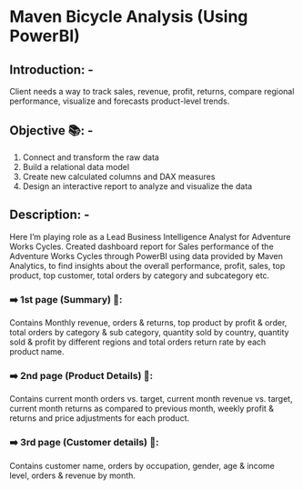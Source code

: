 # Maven Bicycle Analysis (Using PowerBI)
## Introduction: -

Client needs a way to track sales, revenue, profit, returns, compare regional performance, visualize and forecasts product-level trends.

## Objective 📚: -



1.	Connect and transform the raw data
2.	Build a relational data model
3.	Create new calculated columns and DAX measures
4.	Design an interactive report to analyze and visualize the data

## Description: -

Here I’m playing role as a Lead Business Intelligence Analyst for Adventure Works Cycles.
Created dashboard report for Sales performance of the Adventure Works Cycles through PowerBI using data provided by Maven Analytics, to find insights about the overall performance, profit, sales, top product, top customer, total orders by category and subcategory etc.

### ➡️ 1st page (Summary) 📜:

Contains Monthly revenue, orders & returns, top product by profit & order, total orders by category & sub category, quantity sold by country, quantity sold & profit by different regions and total orders return rate by each product name.

### ➡️ 2nd page (Product Details) 📜:

Contains current month orders vs. target, current month revenue vs. target, current month returns as compared to previous month, weekly profit & returns and price adjustments for each product.

### ➡️ 3rd page (Customer details) 📜:

Contains customer name, orders by occupation, gender, age & income level, orders & revenue by month.

